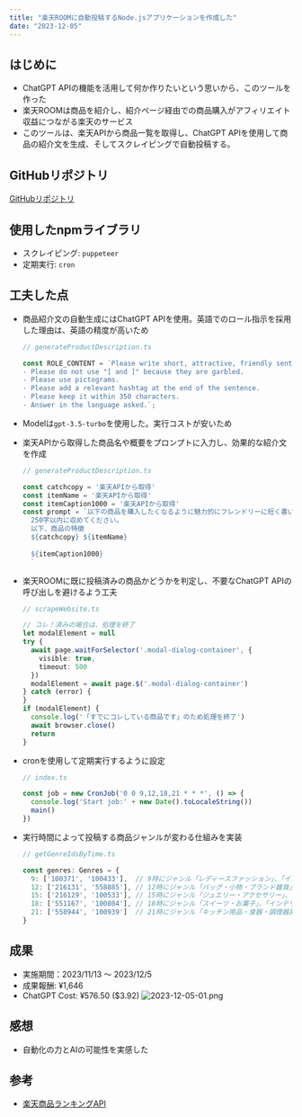 ```yaml
---
title: "楽天ROOMに自動投稿するNode.jsアプリケーションを作成した"
date: "2023-12-05"
---
```


## はじめに

- ChatGPT APIの機能を活用して何か作りたいという思いから、このツールを作った
- 楽天ROOMは商品を紹介し、紹介ページ経由での商品購入がアフィリエイト収益につながる楽天のサービス
- このツールは、楽天APIから商品一覧を取得し、ChatGPT APIを使用して商品の紹介文を生成、そしてスクレイピングで自動投稿する。

## GitHubリポジトリ

[GitHubリポジトリ](https://github.com/tetsuyaohira/rakuten-room-auto-post)

## 使用したnpmライブラリ

- スクレイピング: `puppeteer`
- 定期実行: `cron`

## 工夫した点

- 商品紹介文の自動生成にはChatGPT APIを使用。英語でのロール指示を採用した理由は、英語の精度が高いため
    ```typescript
    // generateProductDescription.ts
    
    const ROLE_CONTENT = `Please write short, attractive, friendly sentences to post on Rakuten ROOM so that people will want to buy your products.
    - Please do not use "[ and ]" because they are garbled.
    - Please use pictograms.
    - Please add a relevant hashtag at the end of the sentence.
    - Please keep it within 350 characters.
    - Answer in the language asked.`;
    ```
  
- Modelは`gpt-3.5-turbo`を使用した。実行コストが安いため

- 楽天APIから取得した商品名や概要をプロンプトに入力し、効果的な紹介文を作成
    ```typescript
    // generateProductDescription.ts
    
    const catchcopy = '楽天APIから取得'
    const itemName = '楽天APIから取得'
    const itemCaption1000 = '楽天APIから取得'
    const prompt = `以下の商品を購入したくなるように魅力的にフレンドリーに短く書いてください。
      250字以内に収めてください。  
      以下、商品の特徴
      ${catchcopy} ${itemName}
      
      ${itemCaption1000}
      `
    ```

- 楽天ROOMに既に投稿済みの商品かどうかを判定し、不要なChatGPT APIの呼び出しを避けるよう工夫
  ```typescript
  // scrapeWebsite.ts
  
  // コレ！済みの場合は、処理を終了
  let modalElement = null
  try {
    await page.waitForSelector('.modal-dialog-container', {
      visible: true,
      timeout: 500
    })
    modalElement = await page.$('.modal-dialog-container')
  } catch (error) {
  }
  if (modalElement) {
    console.log('「すでにコレしている商品です」のため処理を終了')
    await browser.close()
    return
  }
  ```

- cronを使用して定期実行するように設定
  ```typescript
  // index.ts
  
  const job = new CronJob('0 0 9,12,18,21 * * *', () => {
    console.log('Start job:' + new Date().toLocaleString())
    main()
  })
  ```

- 実行時間によって投稿する商品ジャンルが変わる仕組みを実装
  ```typescript
  // getGenreIdsByTime.ts
  
  const genres: Genres = {
    9: ['100371', '100433'],  // 9時にジャンル「レディースファッション」、「インナー・下着・ナイトウェア」を投稿
    12: ['216131', '558885'], // 12時にジャンル「バッグ・小物・ブランド雑貨」、「靴」を投稿
    15: ['216129', '100533'], // 15時にジャンル「ジュエリー・アクセサリー」、「キッズ・ベビー・マタニティ」を投稿
    18: ['551167', '100804'], // 18時にジャンル「スイーツ・お菓子」、「インテリア・寝具・収納」を投稿
    21: ['558944', '100939']  // 21時にジャンル「キッチン用品・食器・調理器具」、「美容・コスメ・香水」を投稿
  }
  ```

## 成果

- 実施期間：2023/11/13 〜 2023/12/5
- 成果報酬: ¥1,646
- ChatGPT Cost: ¥576.50 ($3.92)
![2023-12-05-01.png](/images/2023-12-05-01.png)

## 感想

- 自動化の力とAIの可能性を実感した

## 参考

- [楽天商品ランキングAPI](https://webservice.rakuten.co.jp/documentation/ichiba-item-ranking)